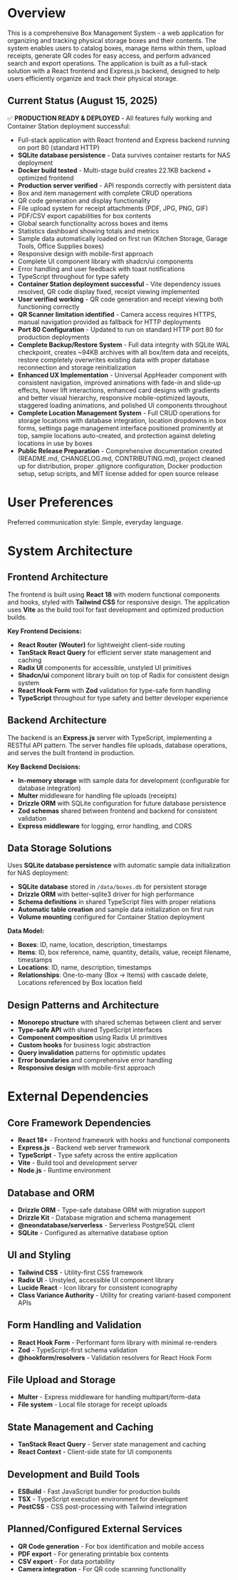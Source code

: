 # Overview

This is a comprehensive Box Management System - a web application for organizing and tracking physical storage boxes and their contents. The system enables users to catalog boxes, manage items within them, upload receipts, generate QR codes for easy access, and perform advanced search and export operations. The application is built as a full-stack solution with a React frontend and Express.js backend, designed to help users efficiently organize and track their physical storage.

## Current Status (August 15, 2025)
✅ **PRODUCTION READY & DEPLOYED** - All features fully working and Container Station deployment successful:
- Full-stack application with React frontend and Express backend running on port 80 (standard HTTP)
- **SQLite database persistence** - Data survives container restarts for NAS deployment
- **Docker build tested** - Multi-stage build creates 22.1KB backend + optimized frontend
- **Production server verified** - API responds correctly with persistent data
- Box and item management with complete CRUD operations
- QR code generation and display functionality  
- File upload system for receipt attachments (PDF, JPG, PNG, GIF)
- PDF/CSV export capabilities for box contents
- Global search functionality across boxes and items
- Statistics dashboard showing totals and metrics
- Sample data automatically loaded on first run (Kitchen Storage, Garage Tools, Office Supplies boxes)
- Responsive design with mobile-first approach
- Complete UI component library with shadcn/ui components
- Error handling and user feedback with toast notifications
- TypeScript throughout for type safety
- **Container Station deployment successful** - Vite dependency issues resolved, QR code display fixed, receipt viewing implemented
- **User verified working** - QR code generation and receipt viewing both functioning correctly
- **QR Scanner limitation identified** - Camera access requires HTTPS, manual navigation provided as fallback for HTTP deployments
- **Port 80 Configuration** - Updated to run on standard HTTP port 80 for production deployments
- **Complete Backup/Restore System** - Full data integrity with SQLite WAL checkpoint, creates ~94KB archives with all box/item data and receipts, restore completely overwrites existing data with proper database reconnection and storage reinitialization
- **Enhanced UX Implementation** - Universal AppHeader component with consistent navigation, improved animations with fade-in and slide-up effects, hover lift interactions, enhanced card designs with gradients and better visual hierarchy, responsive mobile-optimized layouts, staggered loading animations, and polished UI components throughout
- **Complete Location Management System** - Full CRUD operations for storage locations with database integration, location dropdowns in box forms, settings page management interface positioned prominently at top, sample locations auto-created, and protection against deleting locations in use by boxes
- **Public Release Preparation** - Comprehensive documentation created (README.md, CHANGELOG.md, CONTRIBUTING.md), project cleaned up for distribution, proper .gitignore configuration, Docker production setup, setup scripts, and MIT license added for open source release

# User Preferences

Preferred communication style: Simple, everyday language.

# System Architecture

## Frontend Architecture
The frontend is built using **React 18** with modern functional components and hooks, styled with **Tailwind CSS** for responsive design. The application uses **Vite** as the build tool for fast development and optimized production builds.

**Key Frontend Decisions:**
- **React Router (Wouter)** for lightweight client-side routing
- **TanStack React Query** for efficient server state management and caching
- **Radix UI** components for accessible, unstyled UI primitives
- **Shadcn/ui** component library built on top of Radix for consistent design system
- **React Hook Form** with **Zod** validation for type-safe form handling
- **TypeScript** throughout for type safety and better developer experience

## Backend Architecture
The backend is an **Express.js** server with TypeScript, implementing a RESTful API pattern. The server handles file uploads, database operations, and serves the built frontend in production.

**Key Backend Decisions:**
- **In-memory storage** with sample data for development (configurable for database integration)
- **Multer** middleware for handling file uploads (receipts)
- **Drizzle ORM** with SQLite configuration for future database persistence
- **Zod schemas** shared between frontend and backend for consistent validation
- **Express middleware** for logging, error handling, and CORS

## Data Storage Solutions
Uses **SQLite database persistence** with automatic sample data initialization for NAS deployment:

- **SQLite database** stored in `/data/boxes.db` for persistent storage
- **Drizzle ORM** with better-sqlite3 driver for high performance
- **Schema definitions** in shared TypeScript files with proper relations
- **Automatic table creation** and sample data initialization on first run
- **Volume mounting** configured for Container Station deployment

**Data Model:**
- **Boxes**: ID, name, location, description, timestamps
- **Items**: ID, box reference, name, quantity, details, value, receipt filename, timestamps
- **Locations**: ID, name, description, timestamps
- **Relationships**: One-to-many (Box → Items) with cascade delete, Locations referenced by Box location field

## Design Patterns and Architecture
- **Monorepo structure** with shared schemas between client and server
- **Type-safe API** with shared TypeScript interfaces
- **Component composition** using Radix UI primitives
- **Custom hooks** for business logic abstraction
- **Query invalidation** patterns for optimistic updates
- **Error boundaries** and comprehensive error handling
- **Responsive design** with mobile-first approach

# External Dependencies

## Core Framework Dependencies
- **React 18+** - Frontend framework with hooks and functional components
- **Express.js** - Backend web server framework
- **TypeScript** - Type safety across the entire application
- **Vite** - Build tool and development server
- **Node.js** - Runtime environment

## Database and ORM
- **Drizzle ORM** - Type-safe database ORM with migration support
- **Drizzle Kit** - Database migration and schema management
- **@neondatabase/serverless** - Serverless PostgreSQL client
- **SQLite** - Configured as alternative database option

## UI and Styling
- **Tailwind CSS** - Utility-first CSS framework
- **Radix UI** - Unstyled, accessible UI component library
- **Lucide React** - Icon library for consistent iconography
- **Class Variance Authority** - Utility for creating variant-based component APIs

## Form Handling and Validation
- **React Hook Form** - Performant form library with minimal re-renders
- **Zod** - TypeScript-first schema validation
- **@hookform/resolvers** - Validation resolvers for React Hook Form

## File Upload and Storage
- **Multer** - Express middleware for handling multipart/form-data
- **File system** - Local file storage for receipt uploads

## State Management and Caching
- **TanStack React Query** - Server state management and caching
- **React Context** - Client-side state for UI components

## Development and Build Tools
- **ESBuild** - Fast JavaScript bundler for production builds
- **TSX** - TypeScript execution environment for development
- **PostCSS** - CSS post-processing with Tailwind integration

## Planned/Configured External Services
- **QR Code generation** - For box identification and mobile access
- **PDF export** - For generating printable box contents
- **CSV export** - For data portability
- **Camera integration** - For QR code scanning functionality